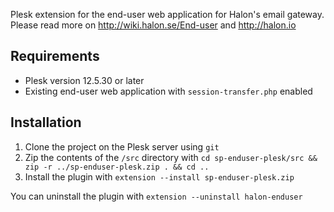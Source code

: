 Plesk extension for the end-user web application for Halon's email gateway. Please read more on http://wiki.halon.se/End-user and http://halon.io

Requirements
-------------
* Plesk version 12.5.30 or later
* Existing end-user web application with `session-transfer.php` enabled

Installation
-------------
1. Clone the project on the Plesk server using `git`
2. Zip the contents of the `/src` directory with `cd sp-enduser-plesk/src && zip -r ../sp-enduser-plesk.zip . && cd ..`
2. Install the plugin with `extension --install sp-enduser-plesk.zip`

You can uninstall the plugin with `extension --uninstall halon-enduser`
